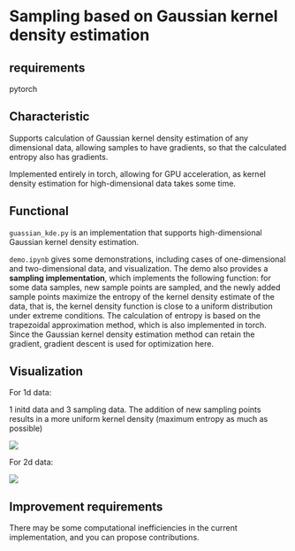 # Sampling based on Gaussian kernel density estimation

## requirements

pytorch

## Characteristic

Supports calculation of Gaussian kernel density estimation of any dimensional data, allowing samples to have gradients, so that the calculated entropy also has gradients.

Implemented entirely in torch, allowing for GPU acceleration, as kernel density estimation for high-dimensional data takes some time.

## Functional

`guassian_kde.py` is an implementation that supports high-dimensional Gaussian kernel density estimation.

`demo.ipynb` gives some demonstrations, including cases of one-dimensional and two-dimensional data, and visualization. The demo also provides a **sampling implementation**, which implements the following function: for some data samples, new sample points are sampled, and the newly added sample points maximize the entropy of the kernel density estimate of the data, that is, the kernel density function is close to a uniform distribution under extreme conditions. The calculation of entropy is based on the trapezoidal approximation method, which is also implemented in torch. Since the Gaussian kernel density estimation method can retain the gradient, gradient descent is used for optimization here.

## Visualization

For 1d data:

1 initd data and 3 sampling data. The addition of new sampling points results in a more uniform kernel density (maximum entropy as much as possible)

![](C:\Users\Bowen\Desktop\repos\HdGkde\image\kde_1d.png)

For 2d data:

![](C:\Users\Bowen\Desktop\repos\HdGkde\image\kde_2d.png)

## Improvement requirements

There may be some computational inefficiencies in the current implementation, and you can propose contributions.
